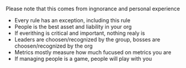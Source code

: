Please note that this comes from ingnorance and personal experience
- Every rule has an exception, including this rule
- People is the best asset and liability in your org
- If everithing is critical and important, nothing realy is
- Leaders are choosen/recognized by the group, bosses are choosen/recognized by the org
- Metrics mostly measure how much fucused on metrics you are
- If managing people is a game, people will play with you